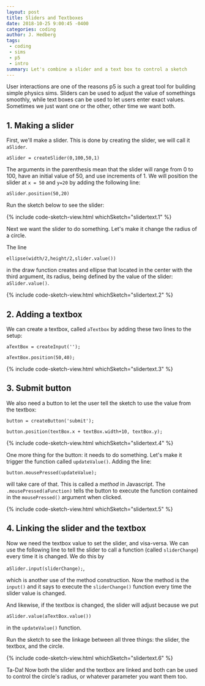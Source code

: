 ```yaml
---
layout: post
title: Sliders and Textboxes
date: 2018-10-25 9:00:45 -0400
categories: coding
author: J. Hedberg
tags:
 - coding
 - sims
 - p5
 - intro
summary: Let's combine a slider and a text box to control a sketch
---
```


User interactions are one of the reasons p5 is such a great tool for building simple physics sims. Sliders can be used to adjust the value of somethings smoothly, while text boxes can be used to let users enter exact values. Sometimes we just want one or the other, other time we want both.

## 1. Making a slider

First, we'll make a slider. This is done by creating the slider, we will call it `aSlider`.

`aSlider = createSlider(0,100,50,1)`


The arguments in the parenthesis mean that the slider will range from 0 to 100, have an initial value of 50, and use increments of 1. We will position the slider at `x = 50` and `y=20` by adding the following line:

`aSlider.position(50,20)`

Run the sketch below to see the slider:

{% include code-sketch-view.html whichSketch="slidertext.1" %}

Next we want the slider to do something. Let's make it change the radius of a circle.

The line

`ellipse(width/2,height/2,slider.value())`

in the draw function creates and ellipse that located in the center with the third argument, its radius, being defined by the value of the slider: `aSlider.value()`.

{% include code-sketch-view.html whichSketch="slidertext.2" %}

## 2. Adding a textbox

We can create a textbox, called `aTextbox` by adding these two lines to the setup:

`aTextBox = createInput('');`

`aTextBox.position(50,40);`

{% include code-sketch-view.html whichSketch="slidertext.3" %}

## 3. Submit button

We also need a button to let the user tell the sketch to use the value from the textbox:

`button = createButton('submit');`

`button.position(textBox.x + textBox.width+10, textBox.y);`

{% include code-sketch-view.html whichSketch="slidertext.4" %}

One more thing for the button: it needs to do something. Let's make it trigger the function called `updateValue()`. Adding the line:

`button.mousePressed(updateValue);`

will take care of that. This is called a *method* in Javascript. The `.mousePressed(aFunction)` tells the button to execute the function contained in the `mousePressed()` argument when clicked.

{% include code-sketch-view.html whichSketch="slidertext.5" %}

## 4. Linking the slider and the textbox

Now we need the textbox value to set the slider, and visa-versa. We can use the following line to tell the slider to call a function (called `sliderChange`) every time it is changed. We do this by

`aSlider.input(sliderChange);`,

which is another use of the method construction. Now the method is the `input()` and it says to execute the `sliderChange()` function every time the slider value is changed.

And likewise, if the textbox is changed, the slider will adjust because we put

`aSlider.value(aTextBox.value())`

in the `updateValue()` function.

Run the sketch to see the linkage between all three things: the slider, the textbox, and the circle.

{% include code-sketch-view.html whichSketch="slidertext.6" %}

Ta-Da! Now both the slider and the textbox are linked and both can be used to control the circle's radius, or whatever parameter you want them too.
